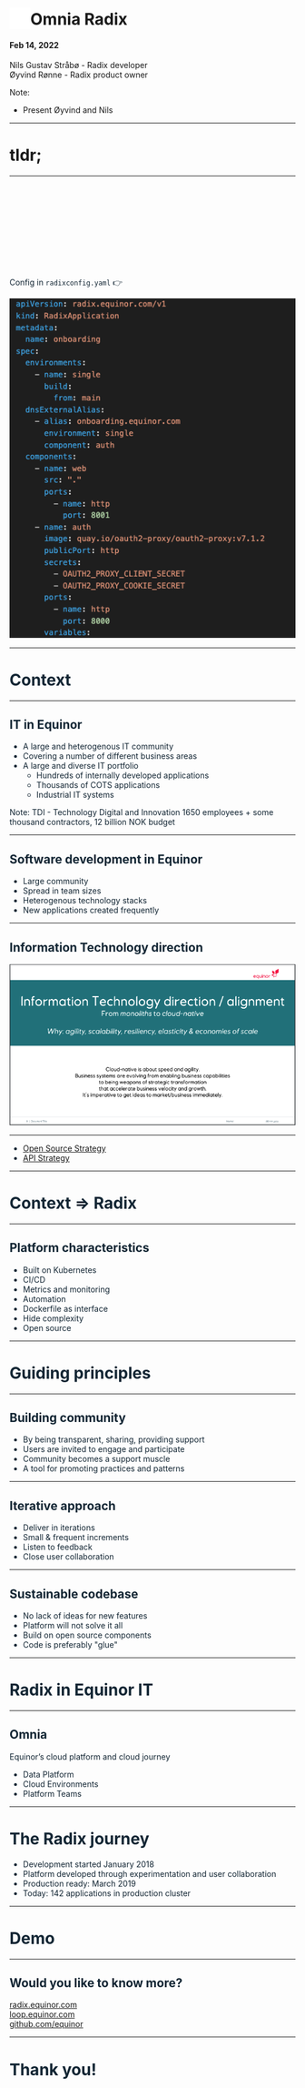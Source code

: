 <!-- .slide: data-background-image="./content/images/equinor_logo.png" data-background-size="15%" data-background-position="right 2% top 2%"-->

# <img src="./content/images/radix-logo-white.svg" width="7.3%" height="auto" style="vertical-align: bottom">Omnia Radix
#### Feb 14, 2022
Nils Gustav Stråbø - Radix developer<br/>
Øyvind Rønne - Radix product owner

Note:
- Present Øyvind and Nils

-----

<!-- .slide: data-background-image="./content/images/equinor_logo.png" data-background-size="15%" data-background-position="right 2% top 2%"-->

# tldr;

---

<!-- .slide: data-background-iframe="https://www.radix.equinor.com" data-background-opacity="1" data-background-interactive style="height:100%;width:100%; text-color:#132634"-->

# <br/><br/><br/>
<br/>
<span style="color:#132634" class="fragment" data-fragment-index="1">Config in <code>radixconfig.yaml</code> 👉&nbsp;&nbsp;&nbsp;&nbsp;&nbsp;&nbsp;&nbsp;&nbsp;&nbsp;&nbsp;&nbsp;&nbsp;&nbsp;&nbsp;
&nbsp;&nbsp;&nbsp;&nbsp;&nbsp;

![Radixconfg](./content/images/radixconfig.png) <!-- .element style="max-width:300px;position:absolute;bottom:0;right:0" class="fragment" data-fragment-index="1"-->

-----

<!-- .slide: data-background-image="./content/images/equinor_logo.png" data-background-size="15%" data-background-position="right 2% top 2%"-->

# Context

---

<!-- .slide: data-background-image="./content/images/hywind-tampen.jpeg" data-background-opacity="0.3" data-background-color="white" style="color: #132634"-->

## IT in Equinor<!-- .element style="color:#132634" -->

* A large and heterogenous IT community
* Covering a number of different business areas
* A large and diverse IT portfolio
  * Hundreds of internally developed applications
  * Thousands of COTS applications
  * Industrial IT systems


Note:
TDI - Technology Digital and Innovation 1650 employees + some thousand contractors, 12 billion NOK budget

---
<!-- .slide: data-background-image="./content/images/edc.jpeg" data-background-opacity="0.2" -->

## Software development in Equinor

* Large community
* Spread in team sizes
* Heterogenous technology stacks
* New applications created frequently

---

## Information Technology direction

![Technology direction](./content/images/tech-direction.png)

---

* [Open Source Strategy](https://opensource.equinor.com)
* [API Strategy](https://github.com/equinor/api-strategy/blob/master/docs/strategy.md)

-----
<!-- .slide: data-background-image="./content/images/equinor_logo.png" data-background-size="15%" data-background-position="right 2% top 2%"-->

# Context => Radix


---
<!-- .slide: data-background-image="./content/images/radix.png" data-background-opacity="0.1" data-background-color="white" style="color: #132634" -->
## Platform characteristics
* Built on Kubernetes
* CI/CD
* Metrics and monitoring
* Automation
* Dockerfile as interface
* Hide complexity
* Open source

-----

<!-- .slide: data-background-image="./content/images/equinor_logo.png" data-background-size="15%" data-background-position="right 2% top 2%"-->

# Guiding principles
---
<!-- .slide: data-background-image="./content/images/community2.png" data-background-opacity="0.2" data-background-color="white" style="color: #132634" -->

## Building community
  * By being transparent, sharing, providing support
  * Users are invited to engage and participate
  * Community becomes a support muscle
  * A tool for promoting practices and patterns
---
<!-- .slide: data-background-image="./content/images/community.svg" data-background-opacity="0.1" data-background-color="white" style="color: #132634" data-background-position="left"-->
## Iterative approach
  * Deliver in iterations
  * Small & frequent increments
  * Listen to feedback
  * Close user collaboration
---
<!-- .slide: data-background-image="./content/images/board.jpeg" data-background-opacity="0.2" data-background-color="white" style="color: #132634" -->
## Sustainable codebase
  * No lack of ideas for new features 
  * Platform will not solve it all
  * Build on open source components
  * Code is preferably "glue"

-----
<!-- .slide: data-background-image="./content/images/equinor_logo.png" data-background-size="15%" data-background-position="right 2% top 2%"-->

# Radix in Equinor IT

---

## Omnia

Equinor’s cloud platform and cloud journey
<!-- .element style="font-size: 1em; padding:0.3em; background-color:#FFE7D6; color:#243746"-->

* Data Platform
* Cloud Environments
* Platform Teams

-----

<!-- .slide: data-background-image="./content/images/equinor_logo.png" data-background-size="15%" data-background-position="right 2% top 2%" -->

# The Radix journey

* Development started January 2018
* Platform developed through experimentation and user collaboration
* Production ready: March 2019
* Today: 142 applications in production cluster

-----

<!-- .slide: data-background-image="./content/images/equinor_logo.png" data-background-size="15%" data-background-position="right 2% top 2%" -->

# Demo 

-----

<!-- .slide: data-background-image="./content/images/equinor_logo.png" data-background-size="15%" data-background-position="right 2% top 2%"-->

## Would you like to know more?

[radix.equinor.com](https://www.radix.equinor.com/)<br/>
[loop.equinor.com](https://www.loop.equinor.com/)<br/>
[github.com/equinor](https://github.com/equinor)<br/>

-----

<!-- .slide: data-background-image="./content/images/equinor_logo.png" data-background-size="15%" data-background-position="right 2% top 2%"-->

# Thank you!
